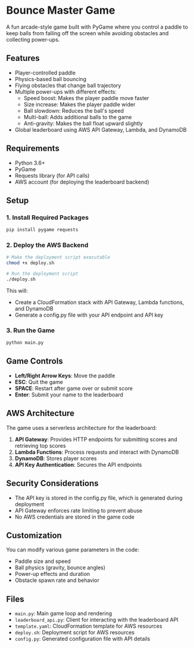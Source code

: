 # Bounce Master Game

A fun arcade-style game built with PyGame where you control a paddle to keep balls from falling off the screen while avoiding obstacles and collecting power-ups.

## Features

- Player-controlled paddle
- Physics-based ball bouncing
- Flying obstacles that change ball trajectory
- Multiple power-ups with different effects:
  - Speed boost: Makes the player paddle move faster
  - Size increase: Makes the player paddle wider
  - Ball slowdown: Reduces the ball's speed
  - Multi-ball: Adds additional balls to the game
  - Anti-gravity: Makes the ball float upward slightly
- Global leaderboard using AWS API Gateway, Lambda, and DynamoDB

## Requirements

- Python 3.6+
- PyGame
- Requests library (for API calls)
- AWS account (for deploying the leaderboard backend)

## Setup

### 1. Install Required Packages

```bash
pip install pygame requests
```

### 2. Deploy the AWS Backend

```bash
# Make the deployment script executable
chmod +x deploy.sh

# Run the deployment script
./deploy.sh
```

This will:
- Create a CloudFormation stack with API Gateway, Lambda functions, and DynamoDB
- Generate a config.py file with your API endpoint and API key

### 3. Run the Game

```bash
python main.py
```

## Game Controls

- **Left/Right Arrow Keys**: Move the paddle
- **ESC**: Quit the game
- **SPACE**: Restart after game over or submit score
- **Enter**: Submit your name to the leaderboard

## AWS Architecture

The game uses a serverless architecture for the leaderboard:

1. **API Gateway**: Provides HTTP endpoints for submitting scores and retrieving top scores
2. **Lambda Functions**: Process requests and interact with DynamoDB
3. **DynamoDB**: Stores player scores
4. **API Key Authentication**: Secures the API endpoints

## Security Considerations

- The API key is stored in the config.py file, which is generated during deployment
- API Gateway enforces rate limiting to prevent abuse
- No AWS credentials are stored in the game code

## Customization

You can modify various game parameters in the code:
- Paddle size and speed
- Ball physics (gravity, bounce angles)
- Power-up effects and duration
- Obstacle spawn rate and behavior

## Files

- `main.py`: Main game loop and rendering
- `leaderboard_api.py`: Client for interacting with the leaderboard API
- `template.yaml`: CloudFormation template for AWS resources
- `deploy.sh`: Deployment script for AWS resources
- `config.py`: Generated configuration file with API details

